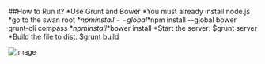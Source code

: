 
##How to Run it?
*Use Grunt and Bower
*You must already install node.js
*go to the swan root
*$npm install --global
*$npm install --global  bower grunt-cli compass
*$npm install
*$bower install
*Start the server: $grunt server
*Build the file to dist: $grunt build


 ![image](https://github.com/shmilyCai/angular-swan/raw/master/swan.jpg)
